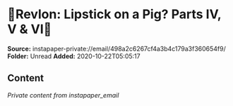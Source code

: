 # 💄Revlon: Lipstick on a Pig? Parts IV, V & VI💄

**Source:** instapaper-private://email/498a2c6267cf4a3b4c179a3f360654f9/
**Folder:** Unread
**Added:** 2020-10-22T05:05:17




## Content
*Private content from instapaper_email*
